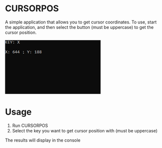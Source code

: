 # CURSORPOS
A simple application that allows you to get cursor coordinates. To use, start the application, and then select the button (must be uppercase) to get the cursor position.<br/>
<br/>
<img src="CURSORPOS.png">

# Usage
1. Run CURSORPOS
2. Select the key you want to get cursor position with (must be uppercase)

The results will display in the console
